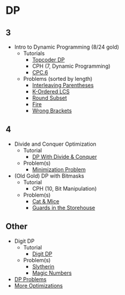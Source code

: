 # DP
      
## 3
  * Intro to Dynamic Programming (8/24 gold)
    * Tutorials
      * [Topcoder DP](https://www.topcoder.com/community/data-science/data-science-tutorials/dynamic-programming-from-novice-to-advanced/)
      * CPH (7, Dynamic Programming)
      * [CPC.6](https://github.com/SuprDewd/T-414-AFLV/tree/master/06_dynamic_programming)
    * Problems (sorted by length)
      * [Interleaving Parentheses](https://community.topcoder.com/stat?c=problem_statement&pm=14635&rd=16933)
      * [K-Ordered LCS](https://www.hackerearth.com/problem/algorithm/mancunian-and-k-ordered-lcs-e6a4b8c6/) [](51)
      * [Round Subset](http://codeforces.com/contest/837/problem/D) [](59)
      * [Fire](http://codeforces.com/contest/864/problem/E) [](59)
      * [Wrong Brackets](https://csacademy.com/contest/round-51/task/wrong-brackets/) [](69)

## 4
  * Divide and Conquer Optimization
    * Tutorial
      * [DP With Divide & Conquer](http://codeforces.com/blog/entry/8219)
    * Problem(s)
      * [Minimization Problem](http://codeforces.com/contest/868/problem/F)
  * (Old Gold) DP with Bitmasks
    * Tutorial
      * CPH (10, Bit Manipulation)
    * Problem(s)
      * [Cat & Mice](https://open.kattis.com/problems/catandmice) [](66)
      * [Guards in the Storehouse](http://codeforces.com/problemset/problem/845/F) [](71)
 
## Other
  * Digit DP
    * Tutorial
      * [Digit DP](http://codeforces.com/blog/entry/53960)
    * Problem(s)
      * [Slytherin](http://codeforces.com/contest/855/problem/E) 
      * [Magic Numbers](http://codeforces.com/contest/628/problem/D)
  * [DP Problems](http://codeforces.com/blog/entry/325)
  * [More Optimizations](http://codeforces.com/blog/entry/8219)
